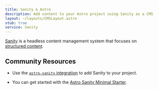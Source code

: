 ```yaml
---
title: Sanity & Astro
description: Add content to your Astro project using Sanity as a CMS
layout: ~/layouts/CMSLayout.astro
stub: true
service: Sanity
---
```


[Sanity](http://sanity.io) is a headless content management system that focuses on [structured content](https://www.sanity.io/structured-content-platform).

## Community Resources 

- Use the [`astro-sanity` integration](https://github.com/littlesticks/astro-sanity) to add Sanity to your project.

- You can get started with the [Astro Sanity Minimal Starter](https://github.com/littlesticks/astro-sanity-minimal-starter).
